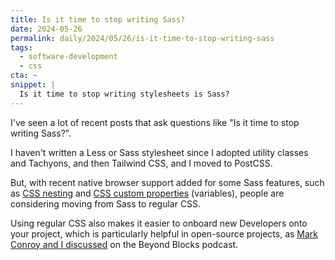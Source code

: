 ```yaml
---
title: Is it time to stop writing Sass?
date: 2024-05-26
permalink: daily/2024/05/26/is-it-time-to-stop-writing-sass
tags:
  - software-development
  - css
cta: ~
snippet: |
  Is it time to stop writing stylesheets is Sass?
---
```


I've seen a lot of recent posts that ask questions like "Is it time to stop writing Sass?".

I haven't written a Less or Sass stylesheet since I adopted utility classes and Tachyons, and then Tailwind CSS, and I moved to PostCSS.

But, with recent native browser support added for some Sass features, such as [CSS nesting][nesting] and [CSS custom properties][custom properties] (variables), people are considering moving from Sass to regular CSS.

Using regular CSS also makes it easier to onboard new Developers onto your project, which is particularly helpful in open-source projects, as [Mark Conroy and I discussed][podcast] on the Beyond Blocks podcast.

[custom properties]: https://developer.mozilla.org/en-US/docs/Web/CSS/Using_CSS_custom_properties
[nesting]: https://developer.mozilla.org/en-US/docs/Web/CSS/CSS_nesting
[podcast]: {{site.url}}/podcast/11-mark-conroy
